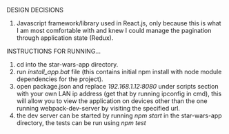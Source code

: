 DESIGN DECISIONS
1. Javascript framework/library used in React.js, only because this is what I am most comfortable with and knew I could manage the pagination through application state (Redux).

INSTRUCTIONS FOR RUNNING...

1. cd into the star-wars-app directory.
2. run *install_app.bat* file (this contains initial npm install with node module dependencies for the project).
3. open package.json and replace *192.168.1.12:8080* under scripts section with your own LAN ip address (get that by running ipconfig in cmd),
this will allow you to view the application on devices other than the one running webpack-dev-server by visiting the specified url.
4. the dev server can be started by running *npm start* in the star-wars-app directory, the tests can be run using *npm test*

